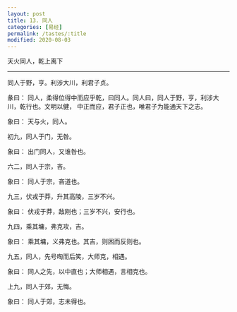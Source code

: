 ```yaml
---
layout: post
title: 13. 同人
categories: [易经]
permalink: /tastes/:title
modified: 2020-08-03
---
```


天火同人，乾上离下

---

同人于野，亨。利涉大川，利君子贞。

彖曰： 同人，柔得位得中而应乎乾，曰同人。同人曰，同人于野，亨，利涉大川，乾行也。文明以健，
中正而应，君子正也，唯君子为能通天下之志。

象曰： 天与火，同人。

初九，同人于门，无咎。

象曰： 出门同人，又谁咎也。

六二，同人于宗，吝。

象曰： 同人于宗，吝道也。

九三，伏戎于莽，升其高陵，三岁不兴。

象曰： 伏戎于莽，敌刚也；三岁不兴，安行也。

九四，乘其墉，弗克攻，吉。

象曰： 乘其墉，义弗克也。其吉，则困而反则也。

九五，同人，先号啕而后笑，大师克，相遇。

象曰： 同人之先，以中直也；大师相遇，言相克也。

上九，同人于郊，无悔。

象曰： 同人于郊，志未得也。
